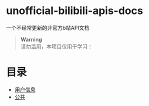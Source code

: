 # unofficial-bilibili-apis-docs
一个不经常更新的非官方b站API文档  
>**Warning**  
>请勿滥用，本项目仅用于学习！


# 目录
- [用户信息](docs/html/user_info.html)
- [公共](docs/html/notice.html)
